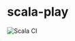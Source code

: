 # scala-play
![Scala CI](https://github.com/oliveirafernando/scala-play/workflows/Scala%20CI/badge.svg?branch=master)
